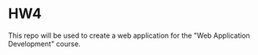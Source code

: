 # HW4
This repo will be used to create a web application for the "Web Application Development" course.
